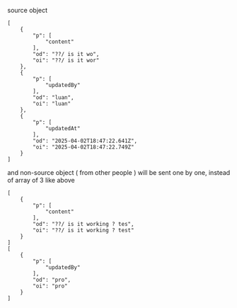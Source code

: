 source object

```
[
    {
        "p": [
            "content"
        ],
        "od": "??/ is it wo",
        "oi": "??/ is it wor"
    },
    {
        "p": [
            "updatedBy"
        ],
        "od": "luan",
        "oi": "luan"
    },
    {
        "p": [
            "updatedAt"
        ],
        "od": "2025-04-02T18:47:22.641Z",
        "oi": "2025-04-02T18:47:22.749Z"
    }
]

```

and non-source object ( from other people )
will be sent one by one, instead of array of 3 like above

```
[
    {
        "p": [
            "content"
        ],
        "od": "??/ is it working ? tes",
        "oi": "??/ is it working ? test"
    }
]
[
    {
        "p": [
            "updatedBy"
        ],
        "od": "pro",
        "oi": "pro"
    }
]
```

